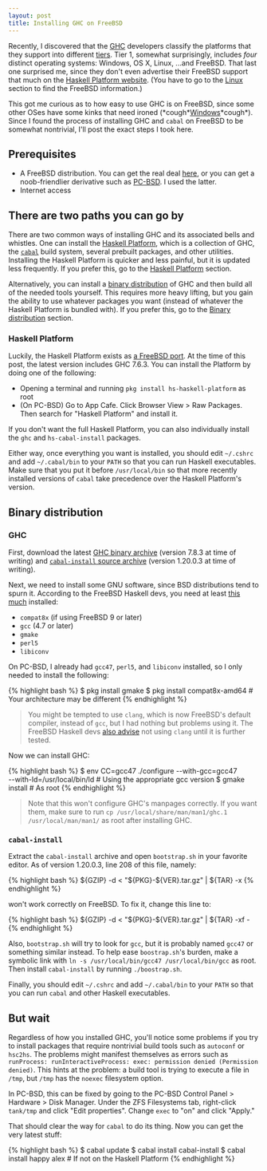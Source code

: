 ```yaml
---
layout: post
title: Installing GHC on FreeBSD
---
```


Recently, I discovered that the [GHC](http://www.haskell.org/ghc/) developers classify the platforms that they support into different [tiers](https://ghc.haskell.org/trac/ghc/wiki/Platforms). Tier 1, somewhat surprisingly, includes *four* distinct operating systems: Windows, OS X, Linux, ...and FreeBSD. That last one surprised me, since they don't even advertise their FreeBSD support that much on the [Haskell Platform website](http://www.haskell.org/platform/). (You have to go to the [Linux](http://www.haskell.org/platform/linux.html) section to find the FreeBSD information.)

This got me curious as to how easy to use GHC is on FreeBSD, since some other OSes have some kinks that need ironed (\*cough\*[Windows](http://www.haskell.org/haskellwiki/Windows#Quickstart_on_Windows_7)\*cough\*). Since I found the process of installing GHC and `cabal` on FreeBSD to be somewhat nontrivial, I'll post the exact steps I took here.

## Prerequisites
* A FreeBSD distribution. You can get the real deal [here](http://www.freebsd.org/where.html), or you can get a noob-friendlier derivative such as [PC-BSD](http://www.pcbsd.org/en/download.html). I used the latter.
* Internet access

## There are two paths you can go by
There are two common ways of installing GHC and its associated bells and whistles. One can install the [Haskell Platform](http://www.haskell.org/platform/), which is a collection of GHC, the [`cabal`](http://www.haskell.org/cabal/) build system, several prebuilt packages, and other utilities. Installing the Haskell Platform is quicker and less painful, but it is updated less frequently. If you prefer this, go to the [Haskell Platform](#haskell-platform) section.

Alternatively, you can install a [binary distribution](http://www.haskell.org/ghc/) of GHC and then build all of the needed tools yourself. This requires more heavy lifting, but you gain the ability to use whatever packages you want (instead of whatever the Haskell Platform is bundled with). If you prefer this, go to the [Binary distribution](#binary-distribution) section.

### Haskell Platform
Luckily, the Haskell Platform exists as [a FreeBSD port](http://www.freebsd.org/ports/index.html). At the time of this post, the latest version includes GHC 7.6.3. You can install the Platform by doing one of the following:

* Opening a terminal and running `pkg install hs-haskell-platform` as root
* (On PC-BSD) Go to App Cafe. Click Browser View > Raw Packages. Then search for "Haskell Platform" and install it.

If you don't want the full Haskell Platform, you can also individually install the `ghc` and `hs-cabal-install` packages.

Either way, once everything you want is installed, you should edit `~/.cshrc` and add `~/.cabal/bin` to your `PATH` so that you can run Haskell executables. Make sure that you put it before `/usr/local/bin` so that more recently installed versions of `cabal` take precedence over the Haskell Platform's version.

## Binary distribution

### GHC
First, download the latest [GHC binary archive](http://www.haskell.org/ghc/download_ghc_7_8_3#freebsd_x86_64) (version 7.8.3 at time of writing) and [`cabal-install` source archive](http://www.haskell.org/cabal/release/cabal-install-1.20.0.3/) (version 1.20.0.3 at time of writing).

Next, we need to install some GNU software, since BSD distributions tend to spurn it. According to the FreeBSD Haskell devs, you need at least [this much](http://www.haskell.org/ghc/dist/7.8.3/README.fbsd.html) installed:

* `compat8x` (if using FreeBSD 9 or later)
* `gcc` (4.7 or later)
* `gmake`
* `perl5`
* `libiconv`

On PC-BSD, I already had `gcc47`, `perl5`, and `libiconv` installed, so I only needed to install the following:

{% highlight bash %}
$ pkg install gmake
$ pkg install compat8x-amd64 # Your architecture may be different
{% endhighlight %}

> You might be tempted to use `clang`, which is now FreeBSD's default compiler, instead of `gcc`, but I had nothing but problems using it. The FreeBSD Haskell devs [also advise](http://www.haskell.org/ghc/dist/7.8.3/README.fbsd.html#running-configure) not using `clang` until it is further tested.

Now we can install GHC:

{% highlight bash %}
$ env CC=gcc47 ./configure --with-gcc=gcc47 \
    --with-ld=/usr/local/bin/ld # Using the appropriate gcc version
$ gmake install # As root
{% endhighlight %}

> Note that this won't configure GHC's manpages correctly. If you want them, make sure to run `cp /usr/local/share/man/man1/ghc.1 /usr/local/man/man1/` as root after installing GHC.

### `cabal-install`

Extract the `cabal-install` archive and open `bootstrap.sh` in your favorite editor. As of version 1.20.0.3, line 208 of this file, namely:

{% highlight bash %}
  ${GZIP} -d < "${PKG}-${VER}.tar.gz" | ${TAR} -x
{% endhighlight %}

won't work correctly on FreeBSD. To fix it, change this line to:

{% highlight bash %}
  ${GZIP} -d < "${PKG}-${VER}.tar.gz" | ${TAR} -xf -
{% endhighlight %}

Also, `bootstrap.sh` will try to look for `gcc`, but it is probably named `gcc47` or something similar instead. To help ease `boostrap.sh`'s burden, make a symbolic link with `ln -s /usr/local/bin/gcc47 /usr/local/bin/gcc` as root. Then install `cabal-install` by running `./boostrap.sh`.

Finally, you should edit `~/.cshrc` and add `~/.cabal/bin` to your `PATH` so that you can run `cabal` and other Haskell executables.

## But wait
Regardless of how you installed GHC, you'll notice some problems if you try to install packages that require nontrivial build tools such as `autoconf` or `hsc2hs`. The problems might manifest themselves as errors such as `runProcess: runInteractiveProcess: exec: permission denied (Permission denied)`. This hints at the problem: a build tool is trying to execute a file in `/tmp`, but `/tmp` has the `noexec` filesystem option.

In PC-BSD, this can be fixed by going to the PC-BSD Control Panel > Hardware > Disk Manager. Under the ZFS Filesystems tab, right-click `tank/tmp` and click "Edit properties". Change `exec` to "on" and click "Apply."

That should clear the way for `cabal` to do its thing. Now you can get the very latest stuff:

{% highlight bash %}
$ cabal update
$ cabal install cabal-install
$ cabal install happy alex # If not on the Haskell Platform
{% endhighlight %}

